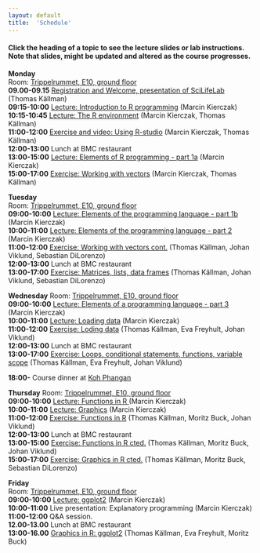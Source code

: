 ```yaml
---
layout: default
title:  'Schedule'
---
```


#### Click the heading of a topic to see the lecture slides or lab instructions. Note that slides, might be updated and altered as the course progresses.

**Monday**  
Room: [Trippelrummet, E10, ground floor](files/bmc_map.jpg)   
**09.00-09.15** [Registration and Welcome, presentation of SciLifeLab](Lectures/Scilifelab_161128.pdf) (Thomas Källman)  
**09:15-10:00** [Lecture: Introduction to R programming](Lectures/Intro.pdf) (Marcin Kierczak)  
**10:15-10:45** [Lecture: The R environment](Lectures/REnvironment.pdf) (Marcin Kierczak, Thomas Källman)  
**11:00-12:00** [Exercise and video: Using R-studio]() (Marcin Kierczak, Thomas Källman)  
**12:00-13:00** Lunch at BMC restaurant  
**13:00-15:00** [Lecture: Elements of R programming - part 1a](Lectures/Elements1.pdf) (Marcin Kierczak)  
**15:00-17:00** [Exercise: Working with vectors](Exercises/DataTypes) (Marcin Kierczak, Thomas Källman)  

**Tuesday**  
Room: [Trippelrummet, E10, ground floor](files/bmc_map.jpg)  
**09:00-10:00** [Lecture: Elements of the programming language - part 1b](Lectures/Elements2.pdf) (Marcin Kierczak)  
**10:00-11:00** [Lecture: Elements of the programming language - part 2](Lectures/Elements3.pdf) (Marcin Kierczak)  
**11:00-12:00** [Exercise: Working with vectors cont.](Exercises/DataTypes) (Thomas Källman, Johan Viklund, Sebastian DiLorenzo)  
**12:00-13:00** Lunch at BMC restaurant  
**13:00-17:00** [Exercise: Matrices, lists, data frames](Exercises/Dataframes) (Thomas Källman, Johan Viklund, Sebastian DiLorenzo)  

**Wednesday** 
Room: [Trippelrummet, E10, ground floor](files/bmc_map.jpg)  
**09:00-10:00** [Lecture: Elements of a programming language - part 3 ](Lectures/Elements4.pdf) (Marcin Kierczak)  
**10:00-11:00** [Lecture: Loading data](Lectures/Loading_data.pdf) (Marcin Kierczak)  
**11:00-12:00** [Exercise: Loding data](Exercises/LoadData) (Thomas Källman, Eva Freyhult, Johan Viklund)  
**12:00-13:00** Lunch at BMC restaurant  
**13:00-17:00** [Exercise: Loops, conditional statements, functions, variable scope](Exercises/Loops) (Thomas Källman, Eva Freyhult, Johan Viklund)  

**18:00-** Course dinner at [Koh Phangan](https://www.google.se/maps/place/Restaurang+Koh+Phangan/@59.856787,17.6272816,17z/data=!3m1!4b1!4m5!3m4!1s0x465fcbf3d83e6711:0x4b004e395b108348!8m2!3d59.856787!4d17.6294703?hl=en)  

**Thursday**
Room: [Trippelrummet, E10, ground floor](files/bmc_map.jpg)  
**09:00-10:00** [Lecture: Functions in R ](Lectures/SelectedFns.pdf) (Marcin Kierczak)  
**10:00-11:00** [Lecture: Graphics](Lectures/Graphics.pdf) (Marcin Kierczak)  
**11:00-12:00** [Exercise: Functions in R](Exercises/SelectedFns) (Thomas Källman, Moritz Buck, Johan Viklund)  
**12:00-13:00** Lunch at BMC restaurant  
**13:00-15:00** [Exercise: Functions in R cted.](Exercises/SelectedFns) (Thomas Källman, Moritz Buck, Johan Viklund)  
**15:00-17:00** [Exercise: Graphics in R cted.](Exercises/PlotsHandson) (Thomas Källman, Moritz Buck, Sebastian DiLorenzo)  

**Friday**  
Room: [Trippelrummet, E10, ground floor](files/bmc_map.jpg)  
**09:00-10:00** [Lecture: ggplot2](Lectures/ggplot2.pdf) (Marcin Kierczak)  
**10:00-11:00** Live presentation: Explanatory programming (Marcin Kierczak)  
**11:00-12:00** Q&A session.  
**12.00-13.00** Lunch at BMC restaurant  
**13:00-16.00** [Graphics in R: ggplot2](Exercises/ggplot2) (Thomas Källman, Eva Freyhult, Moritz Buck)  
